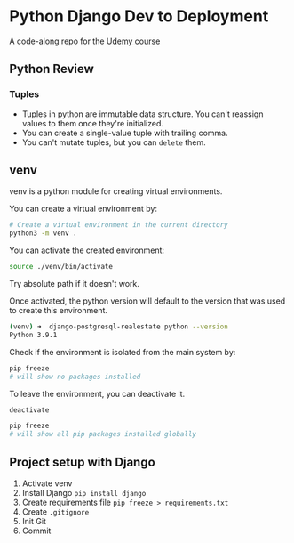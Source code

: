 # Python Django Dev to Deployment

A code-along repo for the [Udemy course](https://www.udemy.com/course/python-django-dev-to-deployment/)

## Python Review

### Tuples

- Tuples in python are immutable data structure. You can't reassign values to them once they're initialized.
- You can create a single-value tuple with trailing comma.
- You can't mutate tuples, but you can `delete` them.

## venv

venv is a python module for creating virtual environments.

You can create a virtual environment by:

```bash
# Create a virtual environment in the current directory
python3 -m venv .
```

You can activate the created environment:

```bash
source ./venv/bin/activate
```

Try absolute path if it doesn't work.

Once activated, the python version will default to the version that was used to create this environment.

```bash
(venv) ➜  django-postgresql-realestate python --version
Python 3.9.1
```

Check if the environment is isolated from the main system by:

```bash
pip freeze
# will show no packages installed
```

To leave the environment, you can deactivate it.

```bash
deactivate

pip freeze
# will show all pip packages installed globally
```

## Project setup with Django

1. Activate venv
2. Install Django `pip install django`
3. Create requirements file `pip freeze > requirements.txt`
4. Create `.gitignore`
5. Init Git
6. Commit
